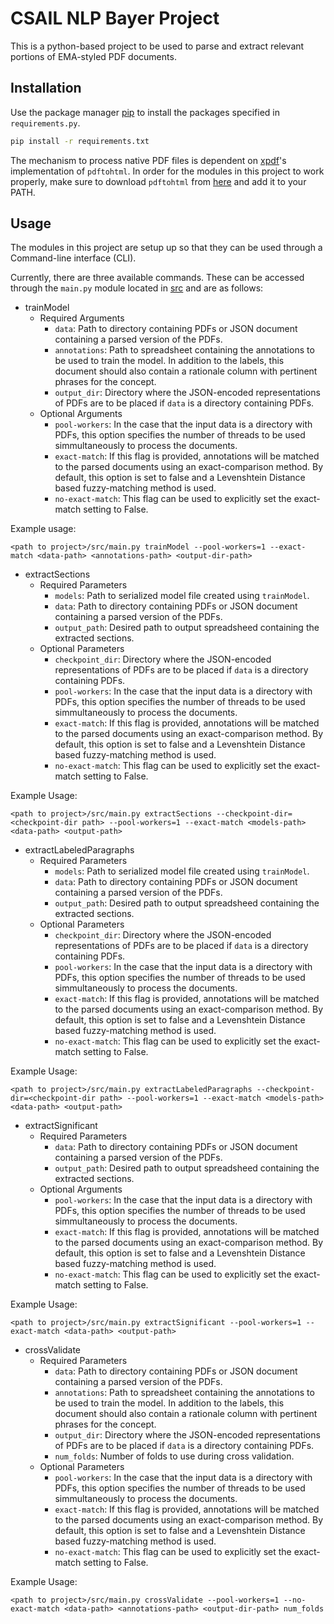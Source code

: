 # CSAIL NLP Bayer Project
This is a python-based project to be used to parse and extract relevant portions of EMA-styled PDF documents.

## Installation

Use the package manager [pip](https://pip.pypa.io/en/stable/) to install the packages specified in ```requirements.py```.

```bash
pip install -r requirements.txt
```

The mechanism to process native PDF files is dependent on [xpdf](https://www.xpdfreader.com/)'s implementation of ```pdftohtml```. In order for the modules in this project to work properly, make sure to download ```pdftohtml``` from [here](https://www.xpdfreader.com/download.html) and add it to your PATH.

## Usage
The modules in this project are setup up so that they can be used through a Command-line interface (CLI).

Currently, there are three available commands. These can be accessed through the ``main.py`` module located in [src](src/) and are as follows:

* trainModel
    * Required Arguments
        * ```data```: Path to directory containing PDFs or JSON document containing a parsed version of the PDFs.
        * ```annotations```: Path to spreadsheet containing the annotations to be used to train the model. In addition to the labels, this document should also contain a rationale column with pertinent phrases for the concept.
        * ```output_dir```: Directory where the JSON-encoded representations of PDFs are to be placed if ```data``` is a directory containing PDFs.
    * Optional Arguments
        * ```pool-workers```: In the case that the input data is a directory with PDFs, this option specifies the number of threads to be used simmultaneously to process the documents.
        * ```exact-match```: If this flag is provided, annotations will be matched to the parsed documents using an exact-comparison method.  By default, this option is set to false and a Levenshtein Distance based fuzzy-matching method is used.
        * ```no-exact-match```: This flag can be used to explicitly set the exact-match setting to False.

Example usage:
```
<path to project>/src/main.py trainModel --pool-workers=1 --exact-match <data-path> <annotations-path> <output-dir-path>
```

* extractSections
    * Required Parameters
        * ```models```: Path to serialized model file created using ```trainModel```.
        * ```data```: Path to directory containing PDFs or JSON document containing a parsed version of the PDFs. 
        * ```output_path```: Desired path to output spreadsheed containing the extracted sections.
    * Optional Parameters
        * ```checkpoint_dir```: Directory where the JSON-encoded representations of PDFs are to be placed if ```data``` is a directory containing PDFs.
        * ```pool-workers```: In the case that the input data is a directory with PDFs, this option specifies the number of threads to be used simmultaneously to process the documents.
        * ```exact-match```: If this flag is provided, annotations will be matched to the parsed documents using an exact-comparison method.  By default, this option is set to false and a Levenshtein Distance based fuzzy-matching method is used.
        * ```no-exact-match```: This flag can be used to explicitly set the exact-match setting to False.

Example Usage:
```
<path to project>/src/main.py extractSections --checkpoint-dir=<checkpoint-dir path> --pool-workers=1 --exact-match <models-path> <data-path> <output-path>
```

* extractLabeledParagraphs
    * Required Parameters
        * ```models```: Path to serialized model file created using ```trainModel```.
        * ```data```: Path to directory containing PDFs or JSON document containing a parsed version of the PDFs. 
        * ```output_path```: Desired path to output spreadsheed containing the extracted sections.
    * Optional Parameters
        * ```checkpoint_dir```: Directory where the JSON-encoded representations of PDFs are to be placed if ```data``` is a directory containing PDFs.
        * ```pool-workers```: In the case that the input data is a directory with PDFs, this option specifies the number of threads to be used simmultaneously to process the documents.
        * ```exact-match```: If this flag is provided, annotations will be matched to the parsed documents using an exact-comparison method.  By default, this option is set to false and a Levenshtein Distance based fuzzy-matching method is used.
        * ```no-exact-match```: This flag can be used to explicitly set the exact-match setting to False.

Example Usage:
```
<path to project>/src/main.py extractLabeledParagraphs --checkpoint-dir=<checkpoint-dir path> --pool-workers=1 --exact-match <models-path> <data-path> <output-path>
```

* extractSignificant
    * Required Parameters
        * ```data```: Path to directory containing PDFs or JSON document containing a parsed version of the PDFs. 
        * ```output_path```: Desired path to output spreadsheed containing the extracted sections.
    * Optional Arguments
        * ```pool-workers```: In the case that the input data is a directory with PDFs, this option specifies the number of threads to be used simmultaneously to process the documents.
        * ```exact-match```: If this flag is provided, annotations will be matched to the parsed documents using an exact-comparison method.  By default, this option is set to false and a Levenshtein Distance based fuzzy-matching method is used.
        * ```no-exact-match```: This flag can be used to explicitly set the exact-match setting to False.

Example Usage:
```
<path to project>/src/main.py extractSignificant --pool-workers=1 --exact-match <data-path> <output-path>
```

* crossValidate
    * Required Parameters
        * ```data```: Path to directory containing PDFs or JSON document containing a parsed version of the PDFs. 
        * ```annotations```: Path to spreadsheet containing the annotations to be used to train the model. In addition to the labels, this document should also contain a rationale column with pertinent phrases for the concept.
        * ```output_dir```: Directory where the JSON-encoded representations of PDFs are to be placed if ```data``` is a directory containing PDFs.
        * ```num_folds```: Number of folds to use during cross validation.
    * Optional Parameters
        * ```pool-workers```: In the case that the input data is a directory with PDFs, this option specifies the number of threads to be used simmultaneously to process the documents.
        * ```exact-match```: If this flag is provided, annotations will be matched to the parsed documents using an exact-comparison method.  By default, this option is set to false and a Levenshtein Distance based fuzzy-matching method is used.
        * ```no-exact-match```: This flag can be used to explicitly set the exact-match setting to False.

Example Usage:
```
<path to project>/src/main.py crossValidate --pool-workers=1 --no-exact-match <data-path> <annotations-path> <output-dir-path> num_folds
```